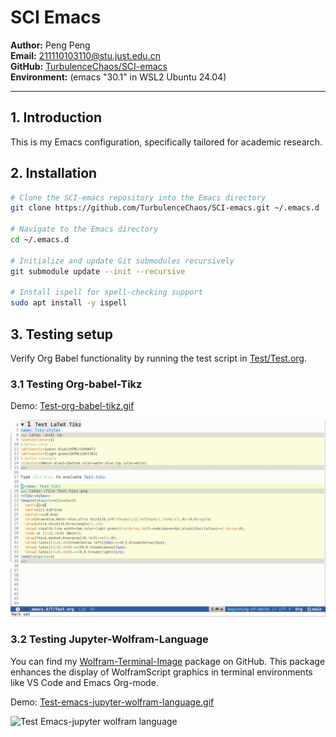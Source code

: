 # SCI Emacs

**Author:** Peng Peng  \
**Email:** [211110103110@stu.just.edu.cn](mailto:211110103110@stu.just.edu.cn)  \
**GitHub:** [TurbulenceChaos/SCI-emacs](https://github.com/TurbulenceChaos/SCI-emacs) \
**Environment:** (emacs "30.1" in WSL2 Ubuntu 24.04)

---

## 1. Introduction
This is my Emacs configuration, specifically tailored for academic research.

## 2. Installation
```bash
# Clone the SCI-emacs repository into the Emacs directory
git clone https://github.com/TurbulenceChaos/SCI-emacs.git ~/.emacs.d

# Navigate to the Emacs directory
cd ~/.emacs.d

# Initialize and update Git submodules recursively
git submodule update --init --recursive

# Install ispell for spell-checking support
sudo apt install -y ispell
```

## 3. Testing setup
Verify Org Babel functionality by running the test script in [Test/Test.org](Test/Test.org).

### 3.1 Testing Org-babel-Tikz
Demo: [Test-org-babel-tikz.gif](Test/Test-org-babel-tikz.gif) 

![Test Org-babel-Tikz](Test/Test-org-babel-tikz.gif)

### 3.2 Testing Jupyter-Wolfram-Language
You can find my [Wolfram-Terminal-Image](https://github.com/TurbulenceChaos/Wolfram-terminal-image) package on GitHub. 
This package enhances the display of WolframScript graphics in terminal environments like VS Code and Emacs Org-mode.

Demo: [Test-emacs-jupyter-wolfram-language.gif](Test/Test-emacs-jupyter-wolfram-language.gif)

![Test Emacs-jupyter wolfram language](Test/Test-emacs-jupyter-wolfram-language.gif)
